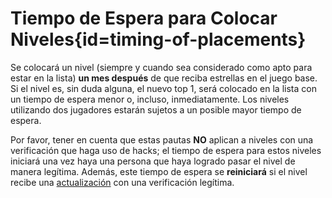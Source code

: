 <div class='panel fade js-scroll-anim' data-anim='fade'>

# Tiempo de Espera para Colocar Niveles{id=timing-of-placements}

Se colocará un nivel (siempre y cuando sea considerado como apto para estar en la lista) **un mes después** de que reciba estrellas en el juego base. Si el nivel es, sin duda alguna, el nuevo top 1, será colocado en la lista con un tiempo de espera menor o, incluso, inmediatamente. Los niveles utilizando dos jugadores estarán sujetos a un posible mayor tiempo de espera.

Por favor, tener en cuenta que estas pautas **NO** aplican a niveles con una verificación que haga uso de hacks; el tiempo de espera para estos niveles iniciará una vez haya una persona que haya logrado pasar el nivel de manera legítima. Además, este tiempo de espera se **reiniciará** si el nivel recibe una [actualización](/guidelines/levelupdates/) con una verificación legítima.

</div>
